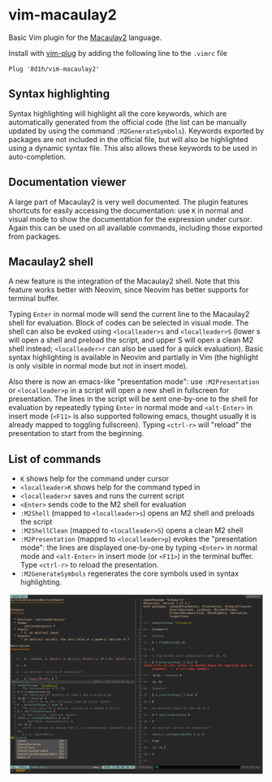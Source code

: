 # vim-macaulay2

Basic Vim plugin for the [Macaulay2](http://macaulay2.com/) language.

Install with [vim-plug](https://github.com/junegunn/vim-plug) by adding the
following line to the `.vimrc` file
```
Plug '8d1h/vim-macaulay2'
```

## Syntax highlighting

Syntax highlighting will highlight all the core keywords, which are
automatically generated from the official code (the list can be manually
updated by using the command `:M2GenerateSymbols`). Keywords exported by
packages are not included in the official file, but will also be highlighted
using a dynamic syntax file. This also allows these keywords to be used in
auto-completion.

## Documentation viewer

A large part of Macaulay2 is very well documented. The plugin features
shortcuts for easily accessing the documentation: use `K` in normal and visual
mode to show the documentation for the expression under cursor. Again this can
be used on all available commands, including those exported from packages.

## Macaulay2 shell

A new feature is the integration of the Macaulay2 shell. Note that this feature
works better with Neovim, since Neovim has better supports for terminal buffer.

Typing `Enter` in normal mode will send the current line to the Macaulay2 shell
for evaluation. Block of codes can be selected in visual mode. The shell can
also be evoked using `<localleader>s` and `<localleader>S` (lower s will open a
shell and preload the script, and upper S will open a clean M2 shell instead;
`<localleader>r` can also be used for a quick evaluation). Basic syntax
highlighting is available in Neovim and partially in Vim (the highlight is only
visible in normal mode but not in insert mode).

Also there is now an emacs-like "presentation mode": use `:M2Presentation` or
`<localleader>p` in a script will open a new shell in fullscreen for
presentation. The lines in the script will be sent one-by-one to the shell for
evaluation by repeatedly typing `Enter` in normal mode and `<alt-Enter>` in
insert mode (`<F11>` is also supported following emacs, thought usually it is
already mapped to toggling fullscreen). Typing `<ctrl-r>` will "reload" the
presentation to start from the beginning.

## List of commands
* `K` shows help for the command under cursor
* `<localleader>K` shows help for the command typed in
* `<localleader>r` saves and runs the current script
* `<Enter>` sends code to the M2 shell for evaluation
* `:M2Shell` (mapped to `<localleader>s`) opens an M2 shell and preloads the
  script
* `:M2ShellClean` (mapped to `<localleader>S`) opens a clean M2 shell
* `:M2Presentation` (mapped to `<localleader>p`) evokes the "presentation
  mode": the lines are displayed one-by-one by typing `<Enter>` in normal mode
  and `<alt-Enter>` in insert mode (or `<F11>`) in the terminal buffer. Type
  `<ctrl-r>` to reload the presentation.
* `:M2GenerateSymbols` regenerates the core symbols used in syntax
  highlighting.

[![](screenshot.png)](https://github.com/8d1h/vim-macaulay2/blob/master/screenshot.png?raw=true)
